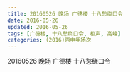 ```yaml
---
title: 20160526 晚场 广德楼 十八愁绕口令
date: 2016-05-26
updated: 2016-05-26
tags: [广德楼, 十八愁绕口令, 相声, 高峰] 
categories: (2016)丙申年场次 
---
```

20160526 晚场 广德楼 十八愁绕口令
